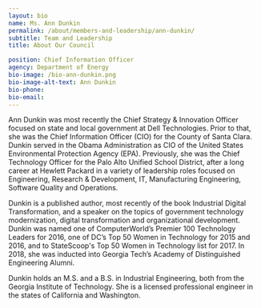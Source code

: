 ```yaml
---
layout: bio
name: Ms. Ann Dunkin
permalink: /about/members-and-leadership/ann-dunkin/
subtitle: Team and Leadership
title: About Our Council

position: Chief Information Officer
agency: Department of Energy
bio-image: /bio-ann-dunkin.png
bio-image-alt-text: Ann Dunkin
bio-phone:
bio-email:  
---
```

Ann Dunkin was most recently the Chief Strategy & Innovation Officer focused on state and local government at Dell Technologies. Prior to that, she was the Chief Information Officer (CIO) for the County of Santa Clara. Dunkin served in the Obama Administration as CIO of the United States Environmental Protection Agency (EPA). Previously, she was the Chief Technology Officer for the Palo Alto Unified School District, after a long career at Hewlett Packard in a variety of leadership roles focused on Engineering, Research & Development, IT, Manufacturing Engineering, Software Quality and Operations.

Dunkin is a published author, most recently of the book Industrial Digital Transformation, and a speaker on the topics of government technology modernization, digital transformation and organizational development. Dunkin was named one of ComputerWorld’s Premier 100 Technology Leaders for 2016, one of DC’s Top 50 Women in Technology for 2015 and 2016, and to StateScoop's Top 50 Women in Technology list for 2017. In 2018, she was inducted into Georgia Tech’s Academy of Distinguished Engineering Alumni. 

Dunkin holds an M.S. and a B.S. in Industrial Engineering, both from the Georgia Institute of Technology. She is a licensed professional engineer in the states of California and Washington.